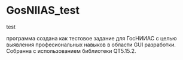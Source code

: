 # GosNIIAS_test
test

программа создана как тестовое задание для ГосНИИАС с целью выявления професиональных навыков в области GUI разработки. Собранна с использованием библиотеки QT5.15.2.
